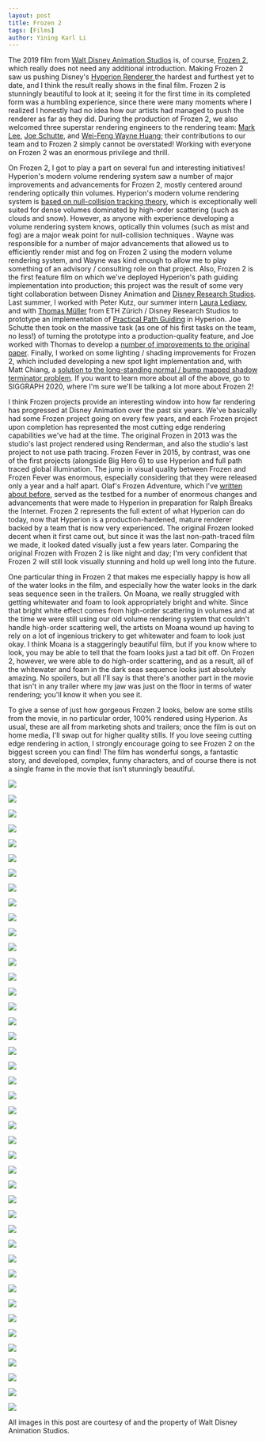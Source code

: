 ```yaml
---
layout: post
title: Frozen 2
tags: [Films]
author: Yining Karl Li
---
```


The 2019 film from [Walt Disney Animation Studios](http://www.disneyanimation.com) is, of course, [Frozen 2](http://www.disneyanimation.com/projects/frozen2), which really does not need any additional introduction.
Making Frozen 2 saw us pushing Disney's [Hyperion Renderer ](http://www.disneyanimation.com/technology/innovations/hyperion) the hardest and furthest yet to date, and I think the result really shows in the final film.
Frozen 2 is stunningly beautiful to look at it; seeing it for the first time in its completed form was a humbling experience, since there were many moments where I realized I honestly had no idea how our artists had managed to push the renderer as far as they did.
During the production of Frozen 2, we also welcomed three superstar rendering engineers to the rendering team: [Mark Lee](http://rgba32.blogspot.com), [Joe Schutte](https://schuttejoe.github.io), and [Wei-Feng Wayne Huang](http://rendering-memo.blogspot.com); their contributions to our team and to Frozen 2 simply cannot be overstated!
Working with everyone on Frozen 2 was an enormous privilege and thrill.

On Frozen 2, I got to play a part on several fun and interesting initiatives!
Hyperion's modern volume rendering system saw a number of major improvements and advancements for Frozen 2, mostly centered around rendering optically thin volumes.
Hyperion's modern volume rendering system is [based on null-collision tracking theory](https://blog.yiningkarlli.com/2017/07/spectral-and-decomposition-tracking.html), which is exceptionally well suited for dense volumes dominated by high-order scattering (such as clouds and snow).
However, as anyone with experience developing a volume rendering system knows, optically thin volumes (such as mist and fog) are a major weak point for null-collision techniques .
Wayne was responsible for a number of major advancements that allowed us to efficiently render mist and fog on Frozen 2 using the modern volume rendering system, and Wayne was kind enough to allow me to play something of an advisory / consulting role on that project.
Also, Frozen 2 is the first feature film on which we've deployed Hyperion's path guiding implementation into production; this project was the result of some very tight collaboration between Disney Animation and [Disney Research Studios](https://studios.disneyresearch.com).
Last summer, I worked with Peter Kutz, our summer intern [Laura Lediaev](http://omnigraphica.com), and with [Thomas Müller](https://research.nvidia.com/person/thomas-mueller) from ETH Zürich / Disney Research Studios to prototype an implementation of [Practical Path Guiding](https://tom94.net/pages/publications/mueller17practical-erratum) in Hyperion.
Joe Schutte then took on the massive task (as one of his first tasks on the team, no less!) of turning the prototype into a production-quality feature, and Joe worked with Thomas to develop a [number of improvements to the original paper](https://tom94.net/data/courses/vorba19guiding/vorba19guiding.pdf).
Finally, I worked on some lighting / shading improvements for Frozen 2, which included developing a new spot light implementation and, with Matt Chiang, a [solution to the long-standing normal / bump mapped shadow terminator problem](https://www.yiningkarlli.com/projects/shadowterminator.html).
If you want to learn more about all of the above, go to SIGGRAPH 2020, where I'm sure we'll be talking a lot more about Frozen 2!

I think Frozen projects provide an interesting window into how far rendering has progressed at Disney Animation over the past six years.
We've basically had some Frozen project going on every few years, and each Frozen project upon completion has represented the most cutting edge rendering capabilities we've had at the time.
The original Frozen in 2013 was the studio's last project rendered using Renderman, and also the studio's last project to not use path tracing.
Frozen Fever in 2015, by contrast, was one of the first projects (alongside Big Hero 6) to use Hyperion and full path traced global illumination.
The jump in visual quality between Frozen and Frozen Fever was enormous, especially considering that they were released only a year and a half apart.
Olaf's Frozen Adventure, which I've [written about before](https://blog.yiningkarlli.com/2017/11/olafs-frozen-adventure.html), served as the testbed for a number of enormous changes and advancements that were made to Hyperion in preparation for Ralph Breaks the Internet.
Frozen 2 represents the full extent of what Hyperion can do today, now that Hyperion is a production-hardened, mature renderer backed by a team that is now very experienced.
The original Frozen looked decent when it first came out, but since it was the last non-path-traced film we made, it looked dated visually just a few years later.
Comparing the original Frozen with Frozen 2 is like night and day; I'm very confident that Frozen 2 will still look visually stunning and hold up well long into the future.

One particular thing in Frozen 2 that makes me especially happy is how all of the water looks in the film, and especially how the water looks in the dark seas sequence seen in the trailers.
On Moana, we really struggled with getting whitewater and foam to look appropriately bright and white.
Since that bright white effect comes from high-order scattering in volumes and at the time we were still using our old volume rendering system that couldn't handle high-order scattering well, the artists on Moana wound up having to rely on a lot of ingenious trickery to get whitewater and foam to look just okay.
I think Moana is a staggeringly beautiful film, but if you know where to look, you may be able to tell that the foam looks just a tad bit off.
On Frozen 2, however, we were able to do high-order scattering, and as a result, all of the whitewater and foam in the dark seas sequence looks just absolutely amazing.
No spoilers, but all I'll say is that there's another part in the movie that isn't in any trailer where my jaw was just on the floor in terms of water rendering; you'll know it when you see it.

To give a sense of just how gorgeous Frozen 2 looks, below are some stills from the movie, in no particular order, 100% rendered using Hyperion.
As usual, these are all from marketing shots and trailers; once the film is out on home media, I'll swap out for higher quality stills.
If you love seeing cutting edge rendering in action, I strongly encourage going to see Frozen 2 on the biggest screen you can find!
The film has wonderful songs, a fantastic story, and developed, complex, funny characters, and of course there is not a single frame in the movie that isn't stunningly beautiful.

[![]({{site.url}}/content/images/2019/Nov/froz2/FROZ2_40.jpg)]({{site.url}}/content/images/2019/Nov/froz2/FROZ2_40.jpg)

[![]({{site.url}}/content/images/2019/Nov/froz2/FROZ2_12.jpg)]({{site.url}}/content/images/2019/Nov/froz2/FROZ2_12.jpg)

[![]({{site.url}}/content/images/2019/Nov/froz2/FROZ2_24.jpg)]({{site.url}}/content/images/2019/Nov/froz2/FROZ2_24.jpg)

[![]({{site.url}}/content/images/2019/Nov/froz2/FROZ2_37.jpg)]({{site.url}}/content/images/2019/Nov/froz2/FROZ2_37.jpg)

[![]({{site.url}}/content/images/2019/Nov/froz2/FROZ2_01.jpg)]({{site.url}}/content/images/2019/Nov/froz2/FROZ2_01.jpg)

[![]({{site.url}}/content/images/2019/Nov/froz2/FROZ2_23.jpg)]({{site.url}}/content/images/2019/Nov/froz2/FROZ2_23.jpg)

[![]({{site.url}}/content/images/2019/Nov/froz2/FROZ2_43.jpg)]({{site.url}}/content/images/2019/Nov/froz2/FROZ2_43.jpg)

[![]({{site.url}}/content/images/2019/Nov/froz2/FROZ2_02.jpg)]({{site.url}}/content/images/2019/Nov/froz2/FROZ2_02.jpg)

[![]({{site.url}}/content/images/2019/Nov/froz2/FROZ2_27.jpg)]({{site.url}}/content/images/2019/Nov/froz2/FROZ2_27.jpg)

[![]({{site.url}}/content/images/2019/Nov/froz2/FROZ2_21.jpg)]({{site.url}}/content/images/2019/Nov/froz2/FROZ2_21.jpg)

[![]({{site.url}}/content/images/2019/Nov/froz2/FROZ2_03.jpg)]({{site.url}}/content/images/2019/Nov/froz2/FROZ2_03.jpg)

[![]({{site.url}}/content/images/2019/Nov/froz2/FROZ2_04.jpg)]({{site.url}}/content/images/2019/Nov/froz2/FROZ2_04.jpg)

[![]({{site.url}}/content/images/2019/Nov/froz2/FROZ2_17.jpg)]({{site.url}}/content/images/2019/Nov/froz2/FROZ2_17.jpg)

[![]({{site.url}}/content/images/2019/Nov/froz2/FROZ2_22.jpg)]({{site.url}}/content/images/2019/Nov/froz2/FROZ2_22.jpg)

[![]({{site.url}}/content/images/2019/Nov/froz2/FROZ2_28.jpg)]({{site.url}}/content/images/2019/Nov/froz2/FROZ2_28.jpg)

[![]({{site.url}}/content/images/2019/Nov/froz2/FROZ2_05.jpg)]({{site.url}}/content/images/2019/Nov/froz2/FROZ2_05.jpg)

[![]({{site.url}}/content/images/2019/Nov/froz2/FROZ2_41.jpg)]({{site.url}}/content/images/2019/Nov/froz2/FROZ2_41.jpg)

[![]({{site.url}}/content/images/2019/Nov/froz2/FROZ2_06.jpg)]({{site.url}}/content/images/2019/Nov/froz2/FROZ2_06.jpg)

[![]({{site.url}}/content/images/2019/Nov/froz2/FROZ2_20.jpg)]({{site.url}}/content/images/2019/Nov/froz2/FROZ2_20.jpg)

[![]({{site.url}}/content/images/2019/Nov/froz2/FROZ2_11.jpg)]({{site.url}}/content/images/2019/Nov/froz2/FROZ2_11.jpg)

[![]({{site.url}}/content/images/2019/Nov/froz2/FROZ2_13.jpg)]({{site.url}}/content/images/2019/Nov/froz2/FROZ2_13.jpg)

[![]({{site.url}}/content/images/2019/Nov/froz2/FROZ2_14.jpg)]({{site.url}}/content/images/2019/Nov/froz2/FROZ2_14.jpg)

[![]({{site.url}}/content/images/2019/Nov/froz2/FROZ2_15.jpg)]({{site.url}}/content/images/2019/Nov/froz2/FROZ2_15.jpg)

[![]({{site.url}}/content/images/2019/Nov/froz2/FROZ2_16.jpg)]({{site.url}}/content/images/2019/Nov/froz2/FROZ2_16.jpg)

[![]({{site.url}}/content/images/2019/Nov/froz2/FROZ2_18.jpg)]({{site.url}}/content/images/2019/Nov/froz2/FROZ2_18.jpg)

[![]({{site.url}}/content/images/2019/Nov/froz2/FROZ2_19.jpg)]({{site.url}}/content/images/2019/Nov/froz2/FROZ2_19.jpg)

[![]({{site.url}}/content/images/2019/Nov/froz2/FROZ2_25.jpg)]({{site.url}}/content/images/2019/Nov/froz2/FROZ2_25.jpg)

[![]({{site.url}}/content/images/2019/Nov/froz2/FROZ2_10.jpg)]({{site.url}}/content/images/2019/Nov/froz2/FROZ2_10.jpg)

[![]({{site.url}}/content/images/2019/Nov/froz2/FROZ2_26.jpg)]({{site.url}}/content/images/2019/Nov/froz2/FROZ2_26.jpg)

[![]({{site.url}}/content/images/2019/Nov/froz2/FROZ2_29.jpg)]({{site.url}}/content/images/2019/Nov/froz2/FROZ2_29.jpg)

[![]({{site.url}}/content/images/2019/Nov/froz2/FROZ2_30.jpg)]({{site.url}}/content/images/2019/Nov/froz2/FROZ2_30.jpg)

[![]({{site.url}}/content/images/2019/Nov/froz2/FROZ2_07.jpg)]({{site.url}}/content/images/2019/Nov/froz2/FROZ2_07.jpg)

[![]({{site.url}}/content/images/2019/Nov/froz2/FROZ2_31.jpg)]({{site.url}}/content/images/2019/Nov/froz2/FROZ2_31.jpg)

[![]({{site.url}}/content/images/2019/Nov/froz2/FROZ2_32.jpg)]({{site.url}}/content/images/2019/Nov/froz2/FROZ2_32.jpg)

[![]({{site.url}}/content/images/2019/Nov/froz2/FROZ2_08.jpg)]({{site.url}}/content/images/2019/Nov/froz2/FROZ2_08.jpg)

[![]({{site.url}}/content/images/2019/Nov/froz2/FROZ2_33.jpg)]({{site.url}}/content/images/2019/Nov/froz2/FROZ2_33.jpg)

[![]({{site.url}}/content/images/2019/Nov/froz2/FROZ2_34.jpg)]({{site.url}}/content/images/2019/Nov/froz2/FROZ2_34.jpg)

[![]({{site.url}}/content/images/2019/Nov/froz2/FROZ2_35.jpg)]({{site.url}}/content/images/2019/Nov/froz2/FROZ2_35.jpg)

[![]({{site.url}}/content/images/2019/Nov/froz2/FROZ2_36.jpg)]({{site.url}}/content/images/2019/Nov/froz2/FROZ2_36.jpg)

[![]({{site.url}}/content/images/2019/Nov/froz2/FROZ2_09.jpg)]({{site.url}}/content/images/2019/Nov/froz2/FROZ2_09.jpg)

[![]({{site.url}}/content/images/2019/Nov/froz2/FROZ2_38.jpg)]({{site.url}}/content/images/2019/Nov/froz2/FROZ2_38.jpg)

[![]({{site.url}}/content/images/2019/Nov/froz2/FROZ2_39.jpg)]({{site.url}}/content/images/2019/Nov/froz2/FROZ2_39.jpg)

[![]({{site.url}}/content/images/2019/Nov/froz2/FROZ2_42.jpg)]({{site.url}}/content/images/2019/Nov/froz2/FROZ2_42.jpg)

All images in this post are courtesy of and the property of Walt Disney Animation Studios.
